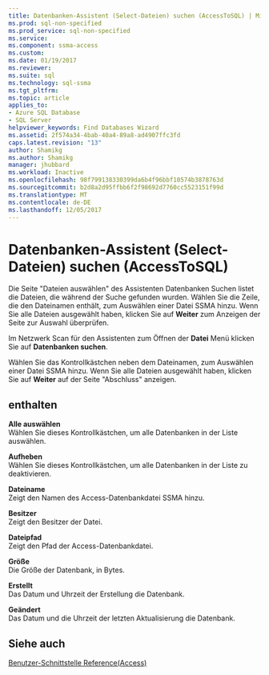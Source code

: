 ```yaml
---
title: Datenbanken-Assistent (Select-Dateien) suchen (AccessToSQL) | Microsoft Docs
ms.prod: sql-non-specified
ms.prod_service: sql-non-specified
ms.service: 
ms.component: ssma-access
ms.custom: 
ms.date: 01/19/2017
ms.reviewer: 
ms.suite: sql
ms.technology: sql-ssma
ms.tgt_pltfrm: 
ms.topic: article
applies_to:
- Azure SQL Database
- SQL Server
helpviewer_keywords: Find Databases Wizard
ms.assetid: 2f574a34-4bab-40a4-89a8-ad4907ffc3fd
caps.latest.revision: "13"
author: Shamikg
ms.author: Shamikg
manager: jhubbard
ms.workload: Inactive
ms.openlocfilehash: 98f799138330399da6b4f96bbf10574b3878763d
ms.sourcegitcommit: b2d8a2d95ffbb6f2f98692d7760cc5523151f99d
ms.translationtype: MT
ms.contentlocale: de-DE
ms.lasthandoff: 12/05/2017
---
```

# <a name="find-databases-wizard-select-files-accesstosql"></a>Datenbanken-Assistent (Select-Dateien) suchen (AccessToSQL)
Die Seite "Dateien auswählen" des Assistenten Datenbanken Suchen listet die Dateien, die während der Suche gefunden wurden. Wählen Sie die Zeile, die den Dateinamen enthält, zum Auswählen einer Datei SSMA hinzu. Wenn Sie alle Dateien ausgewählt haben, klicken Sie auf **Weiter** zum Anzeigen der Seite zur Auswahl überprüfen.  
  
Im Netzwerk Scan für den Assistenten zum Öffnen der **Datei** Menü klicken Sie auf **Datenbanken suchen**.  
  
Wählen Sie das Kontrollkästchen neben dem Dateinamen, zum Auswählen einer Datei SSMA hinzu. Wenn Sie alle Dateien ausgewählt haben, klicken Sie auf **Weiter** auf der Seite "Abschluss" anzeigen.  
  
## <a name="options"></a>enthalten  
**Alle auswählen**  
Wählen Sie dieses Kontrollkästchen, um alle Datenbanken in der Liste auswählen.  
  
**Aufheben**  
Wählen Sie dieses Kontrollkästchen, um alle Datenbanken in der Liste zu deaktivieren.  
  
**Dateiname**  
Zeigt den Namen des Access-Datenbankdatei SSMA hinzu.  
  
**Besitzer**  
Zeigt den Besitzer der Datei.  
  
**Dateipfad**  
Zeigt den Pfad der Access-Datenbankdatei.  
  
**Größe**  
Die Größe der Datenbank, in Bytes.  
  
**Erstellt**  
Das Datum und Uhrzeit der Erstellung die Datenbank.  
  
**Geändert**  
Das Datum und die Uhrzeit der letzten Aktualisierung die Datenbank.  
  
## <a name="see-also"></a>Siehe auch  
[Benutzer-Schnittstelle Reference(Access)](http://msdn.microsoft.com/en-us/af24c303-4a41-449b-9c86-d6558a97e839)  
  
